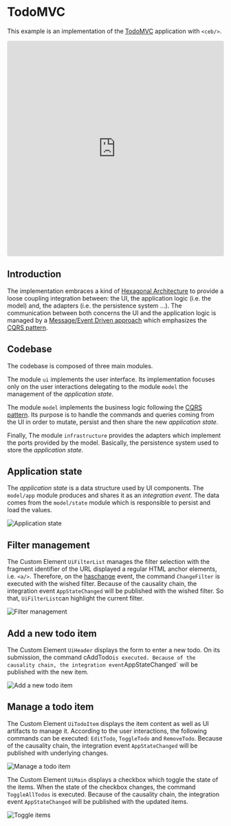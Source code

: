 # TodoMVC

This example is an implementation of the [TodoMVC](https://todomvc.com) application with `<ceb/>`.

<iframe src="https://codesandbox.io/embed/ceb-example-todomvc-with-inversion-d4z9q?fontsize=14&hidenavigation=1&theme=light"
style="width:100%; height:500px; border:0; border-radius: 4px; overflow:hidden;"
title="&lt;ceb/&gt; ~ example - TodoMVC"
allow="accelerometer; ambient-light-sensor; camera; encrypted-media; geolocation; gyroscope; hid; microphone; midi; payment; usb; vr; xr-spatial-tracking"
sandbox="allow-forms allow-modals allow-popups allow-presentation allow-same-origin allow-scripts"></iframe>

## Introduction

The implementation embraces a kind of [Hexagonal Architecture] to provide a loose coupling integration between: the UI, the application logic (i.e. the model) and, the adapters (i.e. the persistence system ...).
The communication between both concerns the UI and the application logic is managed by a [Message/Event Driven approach] which emphasizes the [CQRS pattern].

[hexagonal architecture]: https://alistair.cockburn.us/hexagonal-architecture
[message/event driven approach]: https://www.reactivemanifesto.org/glossary#Message-Driven
[cqrs pattern]: https://www.martinfowler.com/bliki/CQRS.html

## Codebase

The codebase is composed of three main modules.

The module `ui` implements the user interface.
Its implementation focuses only on the user interactions delegating to the module `model` the management of the _application state_.

The module `model` implements the business logic following the [CQRS pattern].
Its purpose is to handle the commands and queries coming from the UI in order to mutate, persist and then share the new _application state_.

Finally, The module `infrastructure` provides the adapters which implement the ports provided by the model.
Basically, the persistence system used to store the _application state_.

## Application state

The _application state_ is a data structure used by UI components.
The `model/app` module produces and shares it as an _integration event_.
The data comes from the `model/state` module which is responsible to persist and load the values.

![Application state](TodoMVC-application_state_management.png)

## Filter management

The Custom Element `UiFilterList` manages the filter selection with the fragment identifier of the URL displayed a regular HTML anchor elements, i.e. `<a/>`.
Therefore, on the [haschange] event, the command `ChangeFilter` is executed with the wished filter.
Because of the causality chain, the integration event `AppStateChanged` will be published with the wished filter.
So that, `UiFilterList`can highlight the current filter.

[haschange]: https://developer.mozilla.org/en-US/docs/Web/API/Window/hashchange_event

![Filter management](TodoMVC-filter_management.png)

## Add a new todo item

The Custom Element `UiHeader` displays the form to enter a new todo.
On its submission, the command cAddTodo` is executed.
Because of the causality chain, the integration event `AppStateChanged` will be published with the new item.

![Add a new todo item](TodoMVC-add_todo_item.png)

## Manage a todo item

The Custom Element `UiTodoItem` displays the item content as well as UI artifacts to manage it.
According to the user interactions, the following commands can be executed: `EditTodo`, `ToggleTodo` and `RemoveTodo`.
Because of the causality chain, the integration event `AppStateChanged` will be published with underlying changes.

![Manage a todo item](TodoMVC-manage_todo_item.png)

The Custom Element `UiMain` displays a checkbox which toggle the state of the items.
When the state of the checkbox changes, the command `ToggleAllTodos` is executed.
Because of the causality chain, the integration event `AppStateChanged` will be published with the updated items.

![Toggle items](TodoMVC-toggle_items.png)
